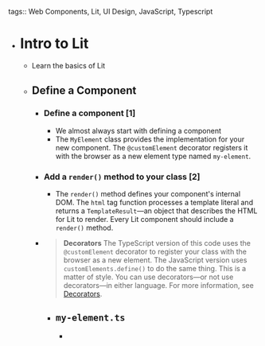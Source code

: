 tags:: Web Components, Lit, UI Design, JavaScript, Typescript

- # Intro to Lit
	- Learn the basics of Lit
	- ## Define a Component
		- ### Define a component [1]
			- We almost always start with defining a component
			- The `MyElement` class provides the implementation for your new component. The `@customElement` decorator registers it with the browser as a new element type named `my-element`.
		- ### Add a `render()` method to your class [2]
			- The `render()` method defines your component's internal DOM. The `html` tag function processes a template literal and returns a `TemplateResult`—an object that describes the HTML for Lit to render. Every Lit component should include a `render()` method.
		- > **Decorators** 
		  > The TypeScript version of this code uses the `@customElement` decorator to register your class with the browser as a new element. The JavaScript version uses `customElements.define()`
		  to do the same thing. This is a matter of style. You can use 
		  decorators—or not use decorators—in either language. For more 
		  information, see [Decorators](https://lit.dev/docs/components/decorators/).
			- ## `my-element.ts`
				- ```typescript
				  ```